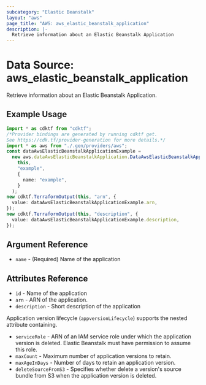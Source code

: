 ```yaml
---
subcategory: "Elastic Beanstalk"
layout: "aws"
page_title: "AWS: aws_elastic_beanstalk_application"
description: |-
  Retrieve information about an Elastic Beanstalk Application
---
```


# Data Source: aws\_elastic\_beanstalk\_application

Retrieve information about an Elastic Beanstalk Application.

## Example Usage

```typescript
import * as cdktf from "cdktf";
/*Provider bindings are generated by running cdktf get.
See https://cdk.tf/provider-generation for more details.*/
import * as aws from "./.gen/providers/aws";
const dataAwsElasticBeanstalkApplicationExample =
  new aws.dataAwsElasticBeanstalkApplication.DataAwsElasticBeanstalkApplication(
    this,
    "example",
    {
      name: "example",
    }
  );
new cdktf.TerraformOutput(this, "arn", {
  value: dataAwsElasticBeanstalkApplicationExample.arn,
});
new cdktf.TerraformOutput(this, "description", {
  value: dataAwsElasticBeanstalkApplicationExample.description,
});

```

## Argument Reference

* `name` - (Required) Name of the application

## Attributes Reference

* `id` - Name of the application
* `arn` - ARN of the application.
* `description` - Short description of the application

Application version lifecycle (`appversionLifecycle`) supports the nested attribute containing.

* `serviceRole` - ARN of an IAM service role under which the application version is deleted.  Elastic Beanstalk must have permission to assume this role.
* `maxCount` - Maximum number of application versions to retain.
* `maxAgeInDays` - Number of days to retain an application version.
* `deleteSourceFromS3` - Specifies whether delete a version's source bundle from S3 when the application version is deleted.
